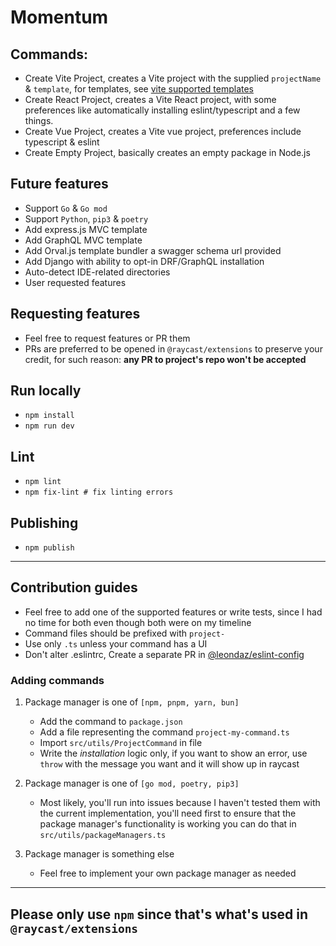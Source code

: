 # Momentum


## Commands:
- Create Vite Project, creates a Vite project with the supplied `projectName` & `template`, for templates, see [vite supported templates](https://github.com/vitejs/vite/tree/main/packages/create-vite) 
- Create React Project, creates a Vite React project, with some preferences like automatically installing eslint/typescript and a few things.
- Create Vue Project, creates a Vite vue project, preferences include typescript & eslint
- Create Empty Project, basically creates an empty package in Node.js


## Future features
- Support `Go` & `Go mod`
- Support `Python`, `pip3` & `poetry`
- Add express.js MVC template
- Add GraphQL MVC template
- Add Orval.js template bundler a swagger schema url provided
- Add Django with ability to opt-in DRF/GraphQL installation
- Auto-detect IDE-related directories
- User requested features


## Requesting features
- Feel free to request features or PR them
- PRs are preferred to be opened in `@raycast/extensions` to preserve your credit, for such reason: __any PR to project's repo won't be accepted__

## Run locally
- `npm install`
- `npm run dev`

## Lint
- `npm lint` 
- `npm fix-lint # fix linting errors`

## Publishing
- `npm publish`

---

## Contribution guides

- Feel free to add one of the supported features or write tests, since I had no time for both even though both were on my timeline
- Command files should be prefixed with `project-`
- Use only `.ts` unless your command has a UI
- Don't alter .eslintrc, Create a separate PR in [@leondaz/eslint-config](https://github.com/LeOndaz/eslint-config)

### Adding commands

1. Package manager is one of `[npm, pnpm, yarn, bun]`
    - Add the command to `package.json`
    - Add a file representing the command `project-my-command.ts`
    - Import `src/utils/ProjectCommand` in file
    - Write the _installation_ logic only, if you want to show an error, use `throw` with the message you want and it will show up in raycast

2. Package manager is one of `[go mod, poetry, pip3]`
   - Most likely, you'll run into issues because I haven't tested them with the current implementation, you'll need first to ensure that the package manager's functionality is working you can do that in `src/utils/packageManagers.ts`

3. Package manager is something else
   - Feel free to implement your own package manager as needed

---
Please only use `npm` since that's what's used in `@raycast/extensions`
---